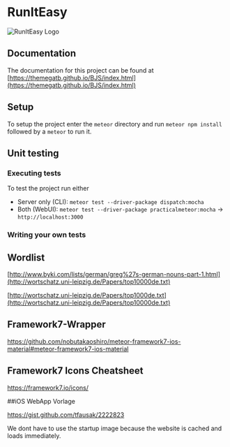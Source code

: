 # RunItEasy

![RunItEasy Logo](https://placehold.it/152)

## Documentation
The documentation for this project can be found at [https://themegatb.github.io/BJS/index.html](https://themegatb.github.io/BJS/index.html)

## Setup
To setup the project enter the `meteor` directory and run `meteor npm install` followed by a `meteor` to run it.


## Unit testing
### Executing tests
To test the project run either
* Server only (CLI):    `meteor test --driver-package dispatch:mocha`
* Both (WebUI):         `meteor test --driver-package practicalmeteor:mocha` -> `http://localhost:3000`

### Writing your own tests


## Wordlist
[http://www.byki.com/lists/german/greg%27s-german-nouns-part-1.html](http://wortschatz.uni-leipzig.de/Papers/top10000de.txt)

[http://wortschatz.uni-leipzig.de/Papers/top1000de.txt](http://wortschatz.uni-leipzig.de/Papers/top10000de.txt)

## Framework7-Wrapper

https://github.com/nobutakaoshiro/meteor-framework7-ios-material#meteor-framework7-ios-material

## Framework7 Icons Cheatsheet

https://framework7.io/icons/

##iOS WebApp Vorlage

https://gist.github.com/tfausak/2222823

We dont have to use the startup image because the website is cached and loads immediately.  